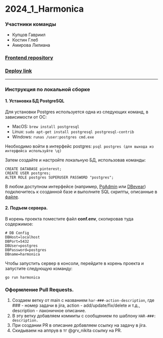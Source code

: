 # 2024_1_Harmonica
### Участники команды
* Купцов Гавриил
* Костин Глеб
* Амирова Лилиана
### [Frontend repository](https://github.com/frontend-park-mail-ru/2024_1_Harmonica)
### [Deploy link](http://85.192.35.36:8000)
---
### Инструкция по локальной сборке
#### 1. Установка БД PostgreSQL
Для установки Postgres используется одна из следующих команд, в зависимости от ОС: 
* MacOS:
`brew install postgresql`
* Linux:
`sudo apt-get install postgresql postgresql-contrib`
* Windows:
`runas /user:postgres cmd.exe`

Необходимо войти в интерфейс postgres:
`psql postgres (для выхода из интерфейса используйте \q)`

Затем создайте и настройте локальную БД, использовав команды:
```
CREATE DATABASE pinterest;
CREATE USER postgres;
ALTER ROLE postgres SUPERUSER PASSWORD "postgres";
```

В любом доступном интерфейсе (например, [PgAdmin](https://www.pgadmin.org/download/) или [DBevear](https://dbeaver.io/download/)) подключитесь к созданной базе и выполните SQL скрипты, описанные в [файле](../main/db/migrations/initDB.sql).
#### 2. Подъем сервера.
В корень проекта поместите файл **conf.env**, скопировав туда содержимое: 
```env
# DB Config
DBHost=localhost
DBPort=5432
DBUser=postgres
DBPassword=postgres
DBname=harmonica
```
Чтобы запустить сервер в консоли, перейдите в корень проекта и запустите следующую команду:

`go run harmonica`

### Оформление Pull Requests.
1. Создаем ветку от main с названием `har-###-action-description`, где ### - номер задачи в jira, action - add/update/fix/delete и т.д., description - лаконичное описание.
2. В эту ветку добавляем коммиты с сообщением по шаблону `HAR-###: description.`
3. При создании PR в описание добавляем ссылку на задачу в jira.
4. Скидываем на аппрув в тг @grv_nikita ссылку на PR.

